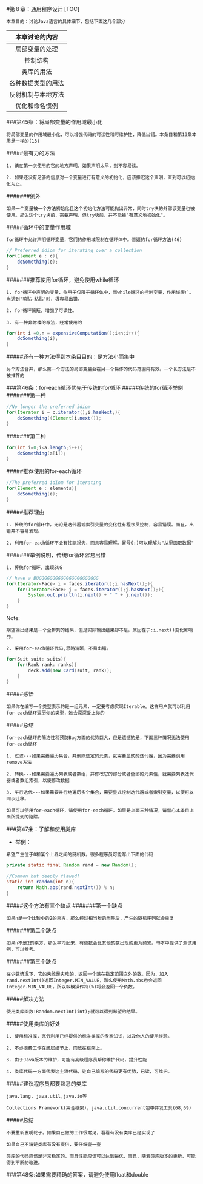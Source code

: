 #第８章：通用程序设计
[TOC]
```
本章目的：讨论Java语言的具体细节，包括下面这几个部分
```
|本章讨论的内容|
|:---:|
|局部变量的处理|
|控制结构|
|类库的用法|
|各种数据类型的用法|
|反射机制与本地方法|
|优化和命名惯例|

###第45条：将局部变量的作用域最小化
```
将局部变量的作用域最小化，可以增强代码的可读性和可维护性，降低出错。本条目和第13条本质是一样的(13)
```
#####最有力的方法
```
1. 请在第一次使用的它的地方声明。如果声明太早，则不容易读。
```
```
2. 如果还没有足够的信息对一个变量进行有意义的初始化，应该推迟这个声明，直到可以初始化为止。
```
#######例外
```
如果一个变量被一个方法初始化且这个初始化方法可能抛出异常，同时try块的外部该变量也被使用。那么这个try块前，需要声明，但try块前，并不能被"有意义地初始化"。
```

#####循环中的变量作用域
```
for循环中允许声明循环变量，它们的作用域限制在循环体中。普遍的for循环方法(46)
```
```java
// Preferred idiom for iterating over a collection
for(Element e : c){
	doSomething(e);
}
```
#######推荐使用for循环，避免使用while循环
```
1. for循环中声明的变量，作用于仅限于循环体中，而while循环的控制变量，作用域很广。当遇到"剪贴-粘贴"时，极容易出错。
```
```
2. for循环简短，增强了可读性。
```
```
3. 有一种非常棒的写法，经常使用的
```
```java
for(int i =0,n = expensiveComputation();i<n;i++){
	doSomething(i);
}
```

#####还有一种方法得到本条目目的：是方法小而集中
```
另个方法合并，那么第一个方法的局部变量会在另一个操作的代码范围内有效。一个长方法是不被推荐的
```

###第46条：for-each循环优先于传统的for循环
#####传统的for循环举例
#######第一种
```java
//No longer the preferred idiom
for(Iterator i = c.iterator();i.hasNext;){
	doSomething((Element)i.next());
}
```
#######第二种
```java
for(int i=0;i<a.length;i++){
	doSomething(a[i]);
}
```
#####推荐使用的for-each循环
```java
//The preferred idiom for iterating
for(Element e : elements){
	doSomething(e);
}
```

#####推荐理由
```
1. 传统的for循环中，无论是迭代器或索引变量的变化性有程序员控制，容易错误。而且，出错并不容易发现。
```
```
2. 利用for-each循环不会有性能损失，而且容易理解。冒号(:)可以理解为"从里面取数据"
```
#######举例说明，传统for循环容易出错
```
1. 传统for循环，出现BUG
```
```java
// have a BUGGGGGGGGGGGGGGGGGGGGGG
for(Iterator<Face> i = faces.iterator();i.hasNext();){
	for(Iterator<Face> j = faces.iterator();j.hasNext();){
    	System.out.println(i.next() + " " + j.next());
    }
}
```
Note:
```
期望输出结果是一个全排列的结果，但是实际输出结果却不是。原因在于:i.next()变化影响的。
```
```
2. 采用for-each循环代码,思路清晰，不易出错。
```
```java
for(Suit suit: suits){
	for(Rank rank: ranks){
    	deck.add(new Card(suit, rank));
    }
}
```

#####感悟
```
如果你在编写一个类型表示的是一组元素，一定要考虑实现Iterable。这样用户就可以利用for-each循环遍历你的类型，她会深深爱上你的
```
#####总结
```
for-each循环的简洁性和预防Bug方面的优势巨大，但是遗憾的是，下面三种情况无法使用for-each循环
```
```
1. 过滤---如果需要遍历集合，并删除选定的元素，就需要显式的迭代器，因为需要调用remove方法
```
```
2. 转换---如果需要遍历列表或者数组，并修改它的部分或者全部的元素值，就需要列表迭代器或者数组索引，以便修改数据
```
```
3. 平行迭代---如果需要并行地遍历多个集合，需要显式控制迭代器或者索引变量，以便可以同步迁移。
```
```
如果可以使用for-each循环，请使用for-each循环。如果是上面三种情况，请留心本条目上面所提到的陷阱。
```

###第47条：了解和使用类库
- 举例：
```
希望产生位于0和某个上界之间的随机数。很多程序员可能写出下面的代码
```

```java
private static final Random rand = new Random();

//Common but deeply flawed!
static int random(int n){
	return Math.abs(rand.nextInt()) % n;
}
```
#####这个方法有三个缺点
#######第一个缺点
```
如果n是一个比较小的2的乘方，那么经过相当短的周期后，产生的随机序列就会重复
```
#######第二个缺点
```
如果n不是2的乘方，那么平均起来，有些数会比其他的数出现的更为频繁。书本中提供了测试用例，可以参考。
```
#######第三个缺点
```
在少数情况下，它的失败是灾难的，返回一个落在指定范围之外的数。因为，加入rand.nextInt()返回Integer.MIN_VALUE，那么使用Math.abs也会返回Integer.MIN_VALUE，所以取模操作符(%)将会返回一个负数。
```

#####解决方法
```
使用类库函数:Random.nextInt(int);就可以得到希望的结果。
```

#####使用类库的好处
```
1. 使用标准库，充分利用已经提供的标准类库的专家知识，以及他人的使用经验。
```
```
2. 不必浪费工作在底层细节上，而放在框架上。
```
```
3. 由于Java版本的维护，可能有高级程序员帮你维护代码，提升性能
```
```
4. 类库代码一方面代表这主流代码，让自己编写的代码更有优势，已读，可维护。
```

#####建议程序员都要熟悉的类库
```
java.lang, java.util,java.io等
```
```
Collections Framework(集合框架)，java.util.concurrent包中并发工具(68,69)
```

#####总结
```
不要重新发明轮子。如果自己做的工作很常见，看看有没有类库已经实现了
```
```
如果自己不清楚类库有没有提供，要仔细查一查
```
```
类库的代码应该是非常稳定的，而且性能应该可以达到最优，而且，随着类库版本的更新，可能得到不断的改进。
```

###第48条:如果需要精确的答案，请避免使用float和double
